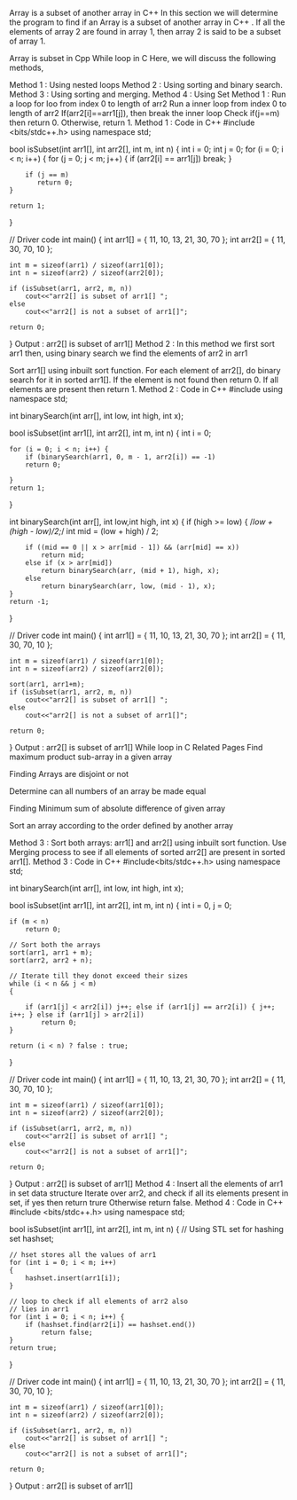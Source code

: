 Array is a subset of another array in C++
In this section we will determine the program to find if an Array is a subset of another array in C++ . If all the elements of array 2 are found in array 1, then array 2 is said to be a subset of array 1.

Array is subset in Cpp
While loop in C
Here, we will discuss the following methods,

Method 1 : Using nested loops
Method 2 : Using sorting and binary search.
Method 3 : Using sorting and merging.
Method 4 : Using Set
Method 1 :
Run a loop for loo from index 0 to length of arr2
Run a inner loop from index 0 to length of arr2
If(arr2[i]==arr1[j]), then break the inner loop
Check if(j==m) then return 0.
Otherwise, return 1.
Method 1 : Code in C++
#include <bits/stdc++.h>
using namespace std;

bool isSubset(int arr1[], int arr2[], int m, int n)
{
    int i = 0;
    int j = 0;
    for (i = 0; i < n; i++) {
        for (j = 0; j < m; j++) {
            if (arr2[i] == arr1[j])
                break;
        }
 
        if (j == m)
           return 0;
    }
 
    return 1;
}
 
// Driver code
int main()
{
    int arr1[] = { 11, 10, 13, 21, 30, 70 };
    int arr2[] = { 11, 30, 70, 10 };
 
    int m = sizeof(arr1) / sizeof(arr1[0]);
    int n = sizeof(arr2) / sizeof(arr2[0]);
 
    if (isSubset(arr1, arr2, m, n))
        cout<<"arr2[] is subset of arr1[] ";
    else
        cout<<"arr2[] is not a subset of arr1[]";
 
    return 0;
}
Output :
arr2[] is subset of arr1[]
Method 2 :
In this method we first sort arr1 then, using binary search we find the elements of arr2 in arr1

Sort arr1[] using inbuilt sort function.
For each element of arr2[], do binary search for it in sorted arr1[].
If the element is not found then return 0.
If all elements are present then return 1.
Method 2 : Code in C++
#include
using namespace std;

int binarySearch(int arr[], int low, int high, int x);

bool isSubset(int arr1[], int arr2[], int m, int n)
{
    int i = 0;
 
    for (i = 0; i < n; i++) { 
        if (binarySearch(arr1, 0, m - 1, arr2[i]) == -1) 
        return 0; 
        
    } 
    return 1; 
    
} 

int binarySearch(int arr[], int low,int high, int x) { 
    if (high >= low)
    {
        /*low + (high - low)/2;*/
        int mid = (low + high) / 2;
 
        if ((mid == 0 || x > arr[mid - 1]) && (arr[mid] == x))
            return mid;
        else if (x > arr[mid])
            return binarySearch(arr, (mid + 1), high, x);
        else
            return binarySearch(arr, low, (mid - 1), x);
    }
    return -1;
}
 
// Driver code
int main()
{
    int arr1[] = { 11, 10, 13, 21, 30, 70 };
    int arr2[] = { 11, 30, 70, 10 };
 
    int m = sizeof(arr1) / sizeof(arr1[0]);
    int n = sizeof(arr2) / sizeof(arr2[0]);
    
    sort(arr1, arr1+m);
    if (isSubset(arr1, arr2, m, n))
        cout<<"arr2[] is subset of arr1[] ";
    else
        cout<<"arr2[] is not a subset of arr1[]";
 
    return 0;
}
Output :
arr2[] is subset of arr1[]
While loop in C
Related Pages
Find maximum product sub-array in a given array

Finding Arrays are disjoint or not

Determine can all numbers of an array be made equal

Finding Minimum sum of absolute difference of given array

Sort an array according to the order defined by another array 

Method 3 :
Sort both arrays: arr1[] and arr2[] using inbuilt sort function.
Use Merging process to see if all elements of sorted arr2[] are present in sorted arr1[].
Method 3 : Code in C++
#include<bits/stdc++.h>
using namespace std;

int binarySearch(int arr[], int low, int high, int x);

bool isSubset(int arr1[], int arr2[], int m, int n)
{
    int i = 0, j = 0;
 
    if (m < n)
        return 0;
 
    // Sort both the arrays
    sort(arr1, arr1 + m);
    sort(arr2, arr2 + n);
 
    // Iterate till they donot exceed their sizes
    while (i < n && j < m)
    {
        
        if (arr1[j] < arr2[i]) j++; else if (arr1[j] == arr2[i]) { j++; i++; } else if (arr1[j] > arr2[i])
            return 0;
    }
 
    return (i < n) ? false : true;
}
 
// Driver code
int main()
{
    int arr1[] = { 11, 10, 13, 21, 30, 70 };
    int arr2[] = { 11, 30, 70, 10 };
 
    int m = sizeof(arr1) / sizeof(arr1[0]);
    int n = sizeof(arr2) / sizeof(arr2[0]);
    
    if (isSubset(arr1, arr2, m, n))
        cout<<"arr2[] is subset of arr1[] ";
    else
        cout<<"arr2[] is not a subset of arr1[]";
 
    return 0;
}
Output :
arr2[] is subset of arr1[]
Method 4 :
Insert all the elements of arr1 in set data structure
Iterate over arr2, and check if all its elements present in set, if yes then return trure
Otherwise return false.
Method 4 : Code in C++
#include <bits/stdc++.h>
using namespace std;

bool isSubset(int arr1[], int arr2[], int m, int n)
{
    // Using STL set for hashing
    set hashset;
 
    // hset stores all the values of arr1
    for (int i = 0; i < m; i++)
    {
        hashset.insert(arr1[i]);
    }
 
    // loop to check if all elements of arr2 also
    // lies in arr1
    for (int i = 0; i < n; i++) {
        if (hashset.find(arr2[i]) == hashset.end())
            return false;
    }
    return true;
}
 
// Driver code
int main()
{
    int arr1[] = { 11, 10, 13, 21, 30, 70 };
    int arr2[] = { 11, 30, 70, 10 };
 
    int m = sizeof(arr1) / sizeof(arr1[0]);
    int n = sizeof(arr2) / sizeof(arr2[0]);
    
    if (isSubset(arr1, arr2, m, n))
        cout<<"arr2[] is subset of arr1[] ";
    else
        cout<<"arr2[] is not a subset of arr1[]";
 
    return 0;
}
Output :
arr2[] is subset of arr1[]
